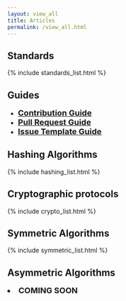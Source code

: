```yaml
---
layout: view_all
title: Articles
permalink: /view_all.html
---
```

<div class="row">
<div class="col-sm-6">
<h2> Standards </h2>
{% include standards_list.html %}
</div>
<div class="col-sm-6">
<h2> Guides </h2>
<ul>
<li><font size="4"><strong><a href="https://github.com/jhu-information-security-institute/CryptoDoneRight/blob/master/CONTRIBUTING-template.md">Contribution Guide</a></strong></font></li>
<li><font size="4"><strong><a href="https://github.com/jhu-information-security-institute/CryptoDoneRight/blob/master/pull_request_template.md">Pull Request Guide</a></strong></font></li>
<li><font size="4"><strong><a href="https://github.com/jhu-information-security-institute/CryptoDoneRight/blob/master/issue_template.md">Issue Template Guide</a></strong></font></li>
</ul>
</div>
<div class="col-sm-6">
<h2> Hashing Algorithms </h2>
{% include hashing_list.html %}
</div>
<div class=" col-sm-6 ">
<h2> Cryptographic protocols </h2>
{% include crypto_list.html %}
</div>
<div class="col-sm-6">
<h2> Symmetric Algorithms </h2>
{% include symmetric_list.html %}
</div>
<div class="col-sm-6">
<h2> Asymmetric Algorithms </h2>
<font size="4"><strong><a><li>COMING SOON</li></a></strong></font>
</div>

</div>
